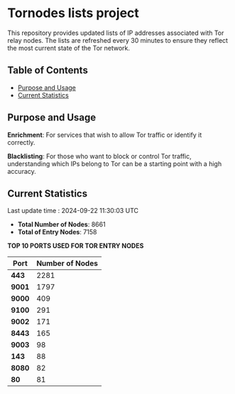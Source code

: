 # Tornodes lists project

This repository provides updated lists of IP addresses associated with Tor relay nodes. The lists are refreshed every 30 minutes to ensure they reflect the most current state of the Tor network.

## Table of Contents

- [Purpose and Usage](#purpose-and-usage)
- [Current Statistics](#current-statistics)


## Purpose and Usage

**Enrichment**: For services that wish to allow Tor traffic or identify it correctly.

**Blacklisting**: For those who want to block or control Tor traffic, understanding which IPs belong to Tor can be a starting point with a high accuracy.

## Current Statistics

Last update time : 2024-09-22 11:30:03 UTC

- **Total Number of Nodes**: 8661
- **Total of Entry Nodes**: 7158

**TOP 10 PORTS USED FOR TOR ENTRY NODES**

| **Port** | **Number of Nodes** |
|------|-----------------|
| **443**   | 2281  |
| **9001**   | 1797  |
| **9000**   | 409  |
| **9100**   | 291  |
| **9002**   | 171  |
| **8443**   | 165  |
| **9003**   | 98  |
| **143**   | 88  |
| **8080**   | 82  |
| **80**   | 81  |

